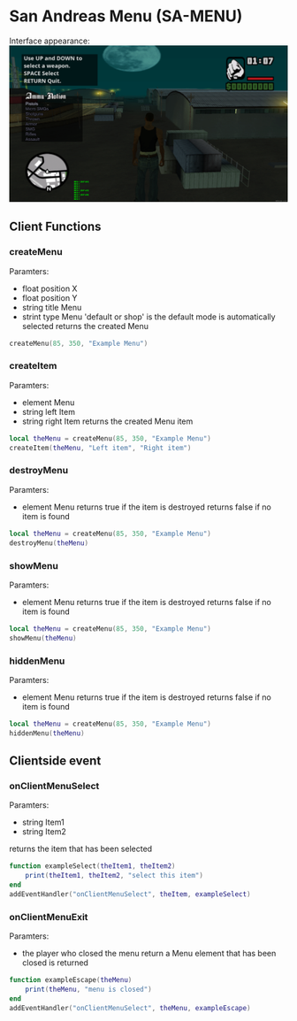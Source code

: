 # San Andreas Menu (SA-MENU)


Interface appearance:
[![Actions Status](https://github.com/httpRick/SA-Menu/blob/master/screen.svg)](https://github.com/github/SA-Menu/actions)

## Client Functions

### createMenu
Paramters:
* float position X
* float position Y
* string title Menu
* strint type Menu 'default or shop' is the default mode is automatically selected
returns the created Menu

```lua
createMenu(85, 350, "Example Menu")
```

### createItem
Paramters:
* element Menu
* string left Item
* string right Item
returns the created Menu item

```lua
local theMenu = createMenu(85, 350, "Example Menu")
createItem(theMenu, "Left item", "Right item")
```

### destroyMenu
Paramters:
* element Menu
returns true if the item is destroyed returns false if no item is found
```lua
local theMenu = createMenu(85, 350, "Example Menu")
destroyMenu(theMenu)
```

### showMenu
Paramters:
* element Menu
returns true if the item is destroyed returns false if no item is found
```lua
local theMenu = createMenu(85, 350, "Example Menu")
showMenu(theMenu)
```

### hiddenMenu
Paramters:
* element Menu
returns true if the item is destroyed returns false if no item is found
```lua
local theMenu = createMenu(85, 350, "Example Menu")
hiddenMenu(theMenu)
```


## Clientside event

### onClientMenuSelect
Paramters:
* string Item1
* string Item2

returns the item that has been selected

```lua
function exampleSelect(theItem1, theItem2)
    print(theItem1, theItem2, "select this item")
end
addEventHandler("onClientMenuSelect", theItem, exampleSelect)
```

### onClientMenuExit
Paramters:
* the player who closed the menu
return a Menu element that has been closed is returned

```lua
function exampleEscape(theMenu)
    print(theMenu, "menu is closed")
end
addEventHandler("onClientMenuSelect", theMenu, exampleEscape)
```
